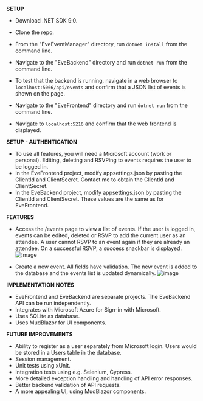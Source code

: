 **SETUP**
- Download .NET SDK 9.0.
- Clone the repo.
- From the "EveEventManager" directory, run `dotnet install` from the command line.

- Navigate to the "EveBackend" directory and run `dotnet run` from the command line.
- To test that the backend is running, navigate in a web browser to `localhost:5066/api/events` and confirm that a JSON list of events is shown on the page.

- Navigate to the "EveFrontend" directory and run `dotnet run` from the command line.
- Navigate to `localhost:5216` and confirm that the web frontend is displayed.


**SETUP - AUTHENTICATION**
- To use all features, you will need a Microsoft account (work or personal). Editing, deleting and RSVPing to events requires the user to be logged in.
- In the EveFrontend project, modify appsettings.json by pasting the ClientId and ClientSecret. Contact me to obtain the ClientId and ClientSecret.
- In the EveBackend project, modify appsettings.json by pasting the ClientId and ClientSecret. These values are the same as for EveFrontend.


**FEATURES**
- Access the /events page to view a list of events. If the user is logged in, events can be edited, deleted or RSVP to add the current user as an attendee. A user cannot RSVP to an event again if they are already an attendee. On a successful RSVP, a success snackbar is displayed.
  ![image](https://github.com/user-attachments/assets/6dd146df-e979-4d70-8704-135bde1d67f0)

- Create a new event. All fields have validation. The new event is added to the database and the events list is updated dynamically.
  ![image](https://github.com/user-attachments/assets/5397799d-6db1-4803-a195-7e1f0e164281)


**IMPLEMENTATION NOTES**
- EveFrontend and EveBackend are separate projects. The EveBackend API can be run independently.
- Integrates with Microsoft Azure for Sign-in with Microsoft.
- Uses SQLite as database.
- Uses MudBlazor for UI components.


**FUTURE IMPROVEMENTS**
- Ability to register as a user separately from Microsoft login. Users would be stored in a Users table in the database.
- Session management.
- Unit tests using xUnit.
- Integration tests using e.g. Selenium, Cypress.
- More detailed exception handling and handling of API error responses.
- Better backend validation of API requests.
- A more appealing UI, using MudBlazor components.
